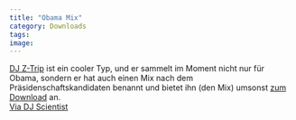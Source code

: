 ```yaml
---
title: "Obama Mix"
category: Downloads
tags: 
image: 
---
```


[DJ Z-Trip](http://www.djztrip.com) ist ein cooler Typ, und er sammelt im Moment nicht nur für Obama, sondern er hat auch einen Mix nach dem Präsidenschaftskandidaten benannt und bietet ihn (den Mix) umsonst [zum Download](http://www.djztrip.com/obama/) an.  
[Via DJ Scientist](http://www.the-groundzero.com/2008/10/02/dj-z-trip-obama-mix-download/)